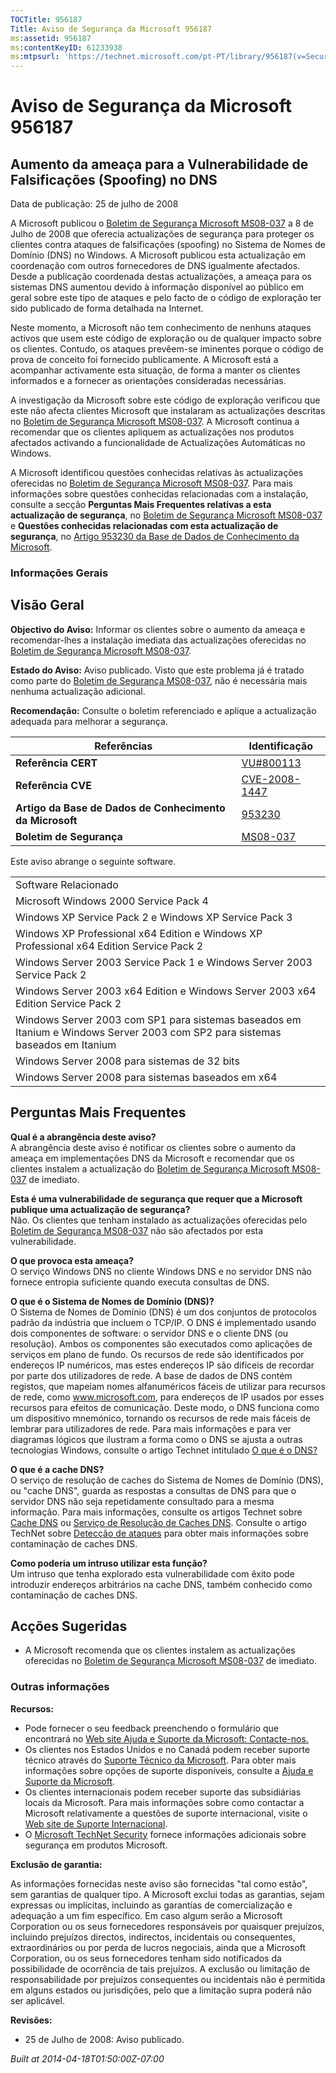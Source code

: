 ```yaml
---
TOCTitle: 956187
Title: Aviso de Segurança da Microsoft 956187
ms:assetid: 956187
ms:contentKeyID: 61233938
ms:mtpsurl: 'https://technet.microsoft.com/pt-PT/library/956187(v=Security.10)'
---
```




Aviso de Segurança da Microsoft 956187
======================================

Aumento da ameaça para a Vulnerabilidade de Falsificações (Spoofing) no DNS
---------------------------------------------------------------------------

Data de publicação: 25 de julho de 2008

A Microsoft publicou o [Boletim de Segurança Microsoft MS08-037](http://go.microsoft.com/fwlink/?linkid=119620) a 8 de Julho de 2008 que oferecia actualizações de segurança para proteger os clientes contra ataques de falsificações (spoofing) no Sistema de Nomes de Domínio (DNS) no Windows. A Microsoft publicou esta actualização em coordenação com outros fornecedores de DNS igualmente afectados. Desde a publicação coordenada destas actualizações, a ameaça para os sistemas DNS aumentou devido à informação disponível ao público em geral sobre este tipo de ataques e pelo facto de o código de exploração ter sido publicado de forma detalhada na Internet.

Neste momento, a Microsoft não tem conhecimento de nenhuns ataques activos que usem este código de exploração ou de qualquer impacto sobre os clientes. Contudo, os ataques prevêem-se iminentes porque o código de prova de conceito foi fornecido publicamente. A Microsoft está a acompanhar activamente esta situação, de forma a manter os clientes informados e a fornecer as orientações consideradas necessárias.

A investigação da Microsoft sobre este código de exploração verificou que este não afecta clientes Microsoft que instalaram as actualizações descritas no [Boletim de Segurança Microsoft MS08-037](http://go.microsoft.com/fwlink/?linkid=119620). A Microsoft continua a recomendar que os clientes apliquem as actualizações nos produtos afectados activando a funcionalidade de Actualizações Automáticas no Windows.

A Microsoft identificou questões conhecidas relativas às actualizações oferecidas no [Boletim de Segurança Microsoft MS08-037](http://go.microsoft.com/fwlink/?linkid=119620). Para mais informações sobre questões conhecidas relacionadas com a instalação, consulte a secção **Perguntas Mais Frequentes relativas a esta actualização de segurança**, no [Boletim de Segurança Microsoft MS08-037](http://go.microsoft.com/fwlink/?linkid=119620) e **Questões conhecidas relacionadas com esta actualização de segurança**, no [Artigo 953230 da Base de Dados de Conhecimento da Microsoft](http://support.microsoft.com/kb/953230).

### Informações Gerais

Visão Geral
-----------


**Objectivo do Aviso:** Informar os clientes sobre o aumento da ameaça e recomendar-lhes a instalação imediata das actualizações oferecidas no [Boletim de Segurança Microsoft MS08-037](http://go.microsoft.com/fwlink/?linkid=119620).

**Estado do Aviso:** Aviso publicado. Visto que este problema já é tratado como parte do [Boletim de Segurança MS08-037](http://go.microsoft.com/fwlink/?linkid=119620), não é necessária mais nenhuma actualização adicional.

**Recomendação:** Consulte o boletim referenciado e aplique a actualização adequada para melhorar a segurança.

| Referências                                              | Identificação                                                                    |
|----------------------------------------------------------|----------------------------------------------------------------------------------|
| **Referência CERT**                                      | [VU\#800113](http://www.kb.cert.org/vuls/id/800113)                              |
| **Referência CVE**                                       | [CVE-2008-1447](http://www.cve.mitre.org/cgi-bin/cvename.cgi?name=cve-2008-1447) |
| **Artigo da Base de Dados de Conhecimento da Microsoft** | [953230](http://support.microsoft.com/kb/953230)                                 |
| **Boletim de Segurança**                                 | [MS08-037](http://go.microsoft.com/fwlink/?linkid=119620)                        |

Este aviso abrange o seguinte software.

|                                                                                                                               |
|-------------------------------------------------------------------------------------------------------------------------------|
| Software Relacionado                                                                                                          |
| Microsoft Windows 2000 Service Pack 4                                                                                         |
| Windows XP Service Pack 2 e Windows XP Service Pack 3                                                                         |
| Windows XP Professional x64 Edition e Windows XP Professional x64 Edition Service Pack 2                                      |
| Windows Server 2003 Service Pack 1 e Windows Server 2003 Service Pack 2                                                       |
| Windows Server 2003 x64 Edition e Windows Server 2003 x64 Edition Service Pack 2                                              |
| Windows Server 2003 com SP1 para sistemas baseados em Itanium e Windows Server 2003 com SP2 para sistemas baseados em Itanium |
| Windows Server 2008 para sistemas de 32 bits                                                                                  |
| Windows Server 2008 para sistemas baseados em x64                                                                             |

Perguntas Mais Frequentes
-------------------------


**Qual é a abrangência deste aviso?**  
A abrangência deste aviso é notificar os clientes sobre o aumento da ameaça em implementações DNS da Microsoft e recomendar que os clientes instalem a actualização do [Boletim de Segurança Microsoft MS08-037](http://go.microsoft.com/fwlink/?linkid=119620) de imediato.

**Esta é uma vulnerabilidade de segurança que requer que a Microsoft publique uma actualização de segurança?**  
Não. Os clientes que tenham instalado as actualizações oferecidas pelo [Boletim de Segurança MS08-037](http://go.microsoft.com/fwlink/?linkid=119620) não são afectados por esta vulnerabilidade.

**O que provoca esta ameaça?**  
O serviço Windows DNS no cliente Windows DNS e no servidor DNS não fornece entropia suficiente quando executa consultas de DNS.

**O que é o Sistema de Nomes de Domínio (DNS)?**  
O Sistema de Nomes de Domínio (DNS) é um dos conjuntos de protocolos padrão da indústria que incluem o TCP/IP. O DNS é implementado usando dois componentes de software: o servidor DNS e o cliente DNS (ou resolução). Ambos os componentes são executados como aplicações de serviços em plano de fundo. Os recursos de rede são identificados por endereços IP numéricos, mas estes endereços IP são difíceis de recordar por parte dos utilizadores de rede. A base de dados de DNS contém registos, que mapeiam nomes alfanuméricos fáceis de utilizar para recursos de rede, como www.microsoft.com, para endereços de IP usados por esses recursos para efeitos de comunicação. Deste modo, o DNS funciona como um dispositivo mnemónico, tornando os recursos de rede mais fáceis de lembrar para utilizadores de rede. Para mais informações e para ver diagramas lógicos que ilustram a forma como o DNS se ajusta a outras tecnologias Windows, consulte o artigo Technet intitulado [O que é o DNS?](http://technet2.microsoft.com/windowsserver/en/library/ff937311-03ce-4d04-b72c-b39c4d51cb361033.mspx)

**O que é a cache DNS?**  
O serviço de resolução de caches do Sistema de Nomes de Domínio (DNS), ou "cache DNS", guarda as respostas a consultas de DNS para que o servidor DNS não seja repetidamente consultado para a mesma informação. Para mais informações, consulte os artigos Technet sobre [Cache DNS](http://www.microsoft.com/technet/prodtechnol/windows2000serv/reskit/regentry/30643.mspx?mfr=true) ou [Serviço de Resolução de Caches DNS](http://www.microsoft.com/technet/prodtechnol/windows2000serv/reskit/cnet/cnbc_imp_qxht.mspx?mfr=true). Consulte o artigo TechNet sobre [Detecção de ataques](http://www.microsoft.com/technet/isa/2004/help/fw_alertattack.mspx?mfr=true) para obter mais informações sobre contaminação de caches DNS.

**Como poderia um intruso utilizar esta função?**  
Um intruso que tenha explorado esta vulnerabilidade com êxito pode introduzir endereços arbitrários na cache DNS, também conhecido como contaminação de caches DNS.

Acções Sugeridas
----------------


-   A Microsoft recomenda que os clientes instalem as actualizações oferecidas no [Boletim de Segurança Microsoft MS08-037](http://go.microsoft.com/fwlink/?linkid=119620) de imediato.

### Outras informações

**Recursos:**

-   Pode fornecer o seu feedback preenchendo o formulário que encontrará no [Web site Ajuda e Suporte da Microsoft: Contacte-nos.](https://support.microsoft.com/common/survey.aspx?scid=sw;en;1257&amp;showpage=1&amp;ws=technet&amp;sd=tech)
-   Os clientes nos Estados Unidos e no Canadá podem receber suporte técnico através do [Suporte Técnico da Microsoft](http://go.microsoft.com/fwlink/?linkid=21131). Para obter mais informações sobre opções de suporte disponíveis, consulte a [Ajuda e Suporte da Microsoft](http://support.microsoft.com/).
-   Os clientes internacionais podem receber suporte das subsidiárias locais da Microsoft. Para mais informações sobre como contactar a Microsoft relativamente a questões de suporte internacional, visite o [Web site de Suporte Internacional](http://go.microsoft.com/fwlink/?linkid=21155).
-   O [Microsoft TechNet Security](http://go.microsoft.com/fwlink/?linkid=21132) fornece informações adicionais sobre segurança em produtos Microsoft.

**Exclusão de garantia:**

As informações fornecidas neste aviso são fornecidas "tal como estão", sem garantias de qualquer tipo. A Microsoft exclui todas as garantias, sejam expressas ou implícitas, incluindo as garantias de comercialização e adequação a um fim específico. Em caso algum serão a Microsoft Corporation ou os seus fornecedores responsáveis por quaisquer prejuízos, incluindo prejuízos directos, indirectos, incidentais ou consequentes, extraordinários ou por perda de lucros negociais, ainda que a Microsoft Corporation, ou os seus fornecedores tenham sido notificados da possibilidade de ocorrência de tais prejuízos. A exclusão ou limitação de responsabilidade por prejuízos consequentes ou incidentais não é permitida em alguns estados ou jurisdições, pelo que a limitação supra poderá não ser aplicável.

**Revisões:**

-   25 de Julho de 2008: Aviso publicado.

*Built at 2014-04-18T01:50:00Z-07:00*
